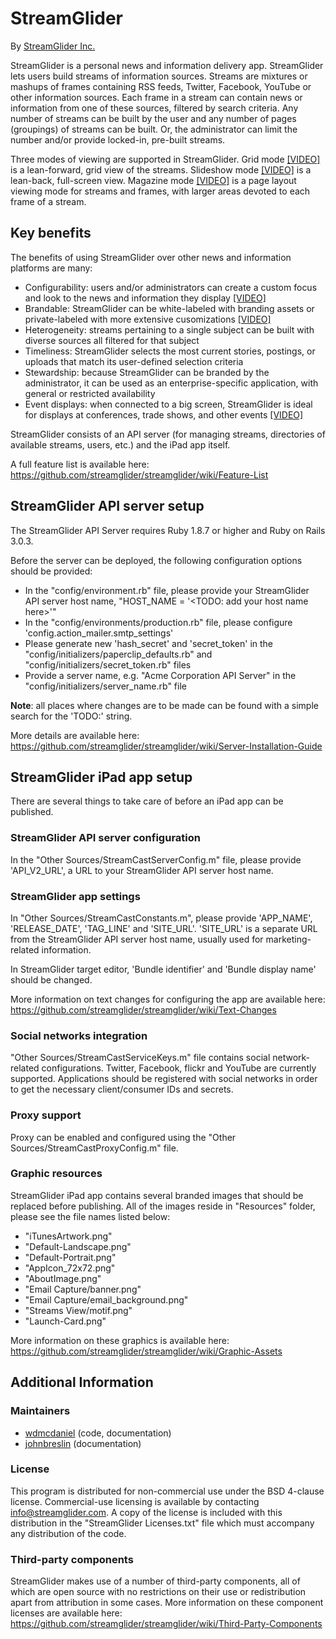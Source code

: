 # StreamGlider

By [StreamGlider Inc.](http://streamglider.com/)

StreamGlider is a personal news and information delivery app. StreamGlider lets users build streams of information sources. Streams are mixtures or mashups of frames containing RSS feeds, Twitter, Facebook, YouTube or other information sources. Each frame in a stream can contain news or information from one of these sources, filtered by search criteria. Any number of streams can be built by the user and any number of pages (groupings) of streams can be built. Or, the administrator can limit the number and/or provide locked-in, pre-built streams.

Three modes of viewing are supported in StreamGlider. Grid mode [[VIDEO]](http://www.youtube.com/watch?v=i8xJh0ZhrKc) is a lean-forward, grid view of the streams. Slideshow mode [[VIDEO]](http://www.youtube.com/watch?v=2kc3swNEfWE) is a lean-back, full-screen view. Magazine mode [[VIDEO]](http://www.youtube.com/watch?v=wxreVOVsbIM) is a page layout viewing mode for streams and frames, with larger areas devoted to each frame of a stream.

## Key benefits

The benefits of using StreamGlider over other news and information platforms are many:

* Configurability: users and/or administrators can create a custom focus and look to the news and information they display [[VIDEO]](http://www.youtube.com/watch?v=1__UEi_TJp4)
* Brandable: StreamGlider can be white-labeled with branding assets or private-labeled with more extensive cusomizations [[VIDEO]](http://www.youtube.com/watch?v=NCz01u3UNOE)
* Heterogeneity: streams pertaining to a single subject can be built with diverse sources all filtered for that subject
* Timeliness: StreamGlider selects the most current stories, postings, or uploads that match its user-defined selection criteria
* Stewardship: because StreamGlider can be branded by the administrator, it can be used as an enterprise-specific application, with general or restricted availability
* Event displays: when connected to a big screen, StreamGlider is ideal for displays at conferences, trade shows, and other events [[VIDEO]](http://www.youtube.com/watch?v=7xqv2NIjyiI)

StreamGlider consists of an API server (for managing streams, directories of available streams, users, etc.) and the iPad app itself.

A full feature list is available here: https://github.com/streamglider/streamglider/wiki/Feature-List

## StreamGlider API server setup

The StreamGlider API Server requires Ruby 1.8.7 or higher and Ruby on Rails 3.0.3.

Before the server can be deployed, the following configuration options should be provided:

* In the "config/environment.rb" file, please provide your StreamGlider API server host name, "HOST_NAME = '<TODO: add your host name here>'"
* In the "config/environments/production.rb" file, please configure 'config.action_mailer.smtp_settings'
* Please generate new 'hash_secret' and 'secret_token' in the "config/initializers/paperclip_defaults.rb" and "config/initializers/secret_token.rb" files
* Provide a server name, e.g. "Acme Corporation API Server" in the "config/initializers/server_name.rb" file

**Note**: all places where changes are to be made can be found with a simple search for the 'TODO:' string.

More details are available here: https://github.com/streamglider/streamglider/wiki/Server-Installation-Guide

## StreamGlider iPad app setup

There are several things to take care of before an iPad app can be published.

### StreamGlider API server configuration

In the "Other Sources/StreamCastServerConfig.m" file, please provide 'API_V2_URL', a URL to your StreamGlider API server host name.

### StreamGlider app settings

In "Other Sources/StreamCastConstants.m", please provide 'APP_NAME', 'RELEASE_DATE', 'TAG_LINE' and 'SITE_URL'. 'SITE_URL' is a separate URL from the StreamGlider API server host name, usually used for marketing-related information. 

In StreamGlider target editor, 'Bundle identifier' and 'Bundle display name' should be changed. 

More information on text changes for configuring the app are available here: https://github.com/streamglider/streamglider/wiki/Text-Changes

### Social networks integration

"Other Sources/StreamCastServiceKeys.m" file contains social network-related configurations. Twitter, Facebook, flickr and YouTube are currently supported. Applications should be registered with social networks in order to get the necessary client/consumer IDs and secrets.

### Proxy support

Proxy can be enabled and configured using the "Other Sources/StreamCastProxyConfig.m" file.

### Graphic resources 

StreamGlider iPad app contains several branded images that should be replaced before publishing. All of the images reside in "Resources" folder, please see the file names listed below:

- "iTunesArtwork.png"
- "Default-Landscape.png"
- "Default-Portrait.png"
- "AppIcon_72x72.png"
- "AboutImage.png"
- "Email Capture/banner.png"
- "Email Capture/email_background.png"
- "Streams View/motif.png"
- "Launch-Card.png"

More information on these graphics is available here: https://github.com/streamglider/streamglider/wiki/Graphic-Assets

## Additional Information 

### Maintainers

* [wdmcdaniel](https://github.com/wdmcdaniel) (code, documentation)
* [johnbreslin](https://github.com/johnbreslin) (documentation)

### License

This program is distributed for non-commercial use under the BSD 4-clause license. Commercial-use licensing is available by contacting info@streamglider.com. A copy of the license is included with this distribution in the "StreamGlider Licenses.txt" file which must accompany any distribution of the code.

### Third-party components

StreamGlider makes use of a number of third-party components, all of which are open source with no restrictions on their use or redistribution apart from attribution in some cases. More information on these component licenses are available here: https://github.com/streamglider/streamglider/wiki/Third-Party-Components
